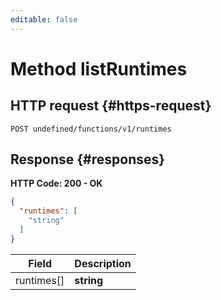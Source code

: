 ```yaml
---
editable: false
---
```


# Method listRuntimes

 

 
## HTTP request {#https-request}
```
POST undefined/functions/v1/runtimes
```
 
## Response {#responses}
**HTTP Code: 200 - OK**

```json 
{
  "runtimes": [
    "string"
  ]
}
```

 
Field | Description
--- | ---
runtimes[] | **string**<br>